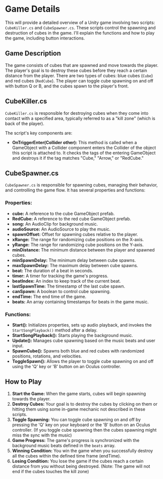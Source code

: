 # Game Details

This will provide a detailed overview of a Unity game involving two scripts: `CubeKiller.cs` and `CubeSpawner.cs`. These scripts control the spawning and destruction of cubes in the game. I'll explain the functions and how to play the game, including button interactions.

## Game Description

The game consists of cubes that are spawned and move towards the player. The player's goal is to destroy these cubes before they reach a certain distance from the player. There are two types of cubes: blue cubes (`Cube`) and red cubes (`RedCube`). The player can toggle cube spawning on and off with button Q or B, and the cubes spawn to the player's front.

## CubeKiller.cs

`CubeKiller.cs` is responsible for destroying cubes when they come into contact with a specified area, typically referred to as a "kill zone" (which is back of the player). 

The script's key components are:

- **OnTriggerEnter(Collider other):** This method is called when a GameObject with a Collider component enters the Collider of the object this script is attached to. It checks the tags of the entering GameObject and destroys it if the tag matches "Cube," "Arrow," or "RedCube."

## CubeSpawner.cs

`CubeSpawner.cs` is responsible for spawning cubes, managing their behavior, and controlling the game flow. It has several properties and functions:

### Properties:

- **cube:** A reference to the cube GameObject prefab.
- **RedCube:** A reference to the red cube GameObject prefab.
- **song:** An AudioClip for background music.
- **audioSource:** An AudioSource to play the music.
- **spawnOffset:** Offset for spawning cubes relative to the player.
- **xRange:** The range for randomizing cube positions on the X-axis.
- **yRange:** The range for randomizing cube positions on the Y-axis.
- **minDistance:** The minimum distance between the player and spawned cubes.
- **minSpawnDelay:** The minimum delay between cube spawns.
- **maxSpawnDelay:** The maximum delay between cube spawns.
- **beat:** The duration of a beat in seconds.
- **timer:** A timer for tracking the game's progress.
- **beatIndex:** An index to keep track of the current beat.
- **lastSpawnTime:** The timestamp of the last cube spawn.
- **canSpawn:** A boolean to control cube spawning.
- **endTime:** The end time of the game.
- **beats:** An array containing timestamps for beats in the game music.

### Functions:

- **Start():** Initializes properties, sets up audio playback, and invokes the `StartSongPlayback()` method after a delay.
- **StartSongPlayback():** Starts playing the background music.
- **Update():** Manages cube spawning based on the music beats and user input.
- **SpawnCube():** Spawns both blue and red cubes with randomized positions, rotations, and velocities.
- **ToggleSpawn():** Allows the player to toggle cube spawning on and off using the 'Q' key or 'B' button on an Oculus controller.

## How to Play

1. **Start the Game:** When the game starts, cubes will begin spawning towards the player.
2. **Destroy Cubes:** Your goal is to destroy the cubes by clicking on them or hitting them using some in-game mechanic not described in these scripts.
3. **Toggle Spawning:** You can toggle cube spawning on and off by pressing the 'Q' key on your keyboard or the 'B' button on an Oculus controller. (If you toggle cube spawning then the cubes spawning might miss the sync with the music)
4. **Game Progress:** The game's progress is synchronized with the background music beats defined in the `beats` array.
5. **Winning Condition:** You win the game when you successfully destroy all the cubes within the defined time frame (endTime).
6. **Losing Condition:** You lose the game if the cubes reach a certain distance from you without being destroyed. (Note: The game will not end if the cubes touches the kill zone)

